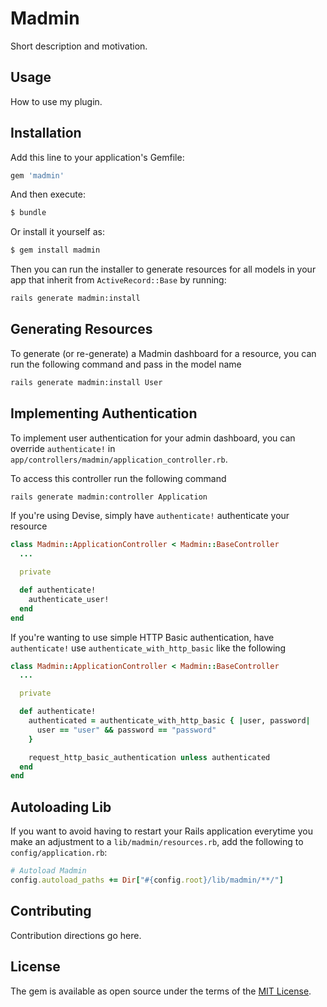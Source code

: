 # Madmin

Short description and motivation.

## Usage

How to use my plugin.

## Installation

Add this line to your application's Gemfile:

```ruby
gem 'madmin'
```

And then execute:

```bash
$ bundle
```

Or install it yourself as:

```bash
$ gem install madmin
```

Then you can run the installer to generate resources for all models in
your app that inherit from `ActiveRecord::Base` by running:

```bash
rails generate madmin:install
```

## Generating Resources

To generate (or re-generate) a Madmin dashboard for a resource, you
can run the following command and pass in the model name

```bash
rails generate madmin:install User
```

## Implementing Authentication

To implement user authentication for your admin dashboard, you can override `authenticate!` in `app/controllers/madmin/application_controller.rb`.

To access this controller run the following command

```bash
rails generate madmin:controller Application
```

If you're using Devise, simply have `authenticate!` authenticate your resource

```ruby
class Madmin::ApplicationController < Madmin::BaseController
  ...

  private

  def authenticate!
    authenticate_user!
  end
end
```

If you're wanting to use simple HTTP Basic authentication, have `authenticate!` use `authenticate_with_http_basic` like the following

```ruby
class Madmin::ApplicationController < Madmin::BaseController
  ...

  private

  def authenticate!
    authenticated = authenticate_with_http_basic { |user, password|
      user == "user" && password == "password"
    }

    request_http_basic_authentication unless authenticated
  end
end
```

## Autoloading Lib

If you want to avoid having to restart your Rails application everytime you make an adjustment to a `lib/madmin/resources.rb`, add the following to `config/application.rb`:

```ruby
# Autoload Madmin
config.autoload_paths += Dir["#{config.root}/lib/madmin/**/"]
```

## Contributing

Contribution directions go here.

## License

The gem is available as open source under the terms of the [MIT License](https://opensource.org/licenses/MIT).

